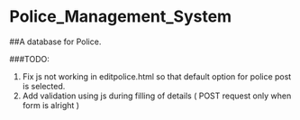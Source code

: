 # Police_Management_System
##A database for Police.


###TODO:
1. Fix js not working in editpolice.html so that default option for police post is selected.
2. Add validation using js during filling of details ( POST request only when form is alright )
